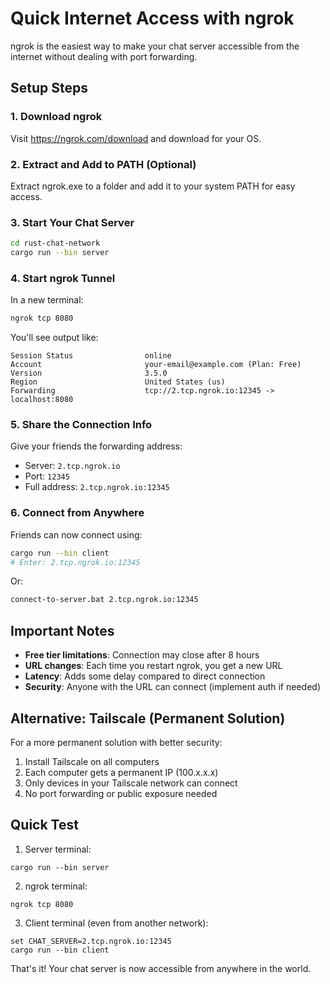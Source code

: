 # Quick Internet Access with ngrok

ngrok is the easiest way to make your chat server accessible from the internet without dealing with port forwarding.

## Setup Steps

### 1. Download ngrok
Visit https://ngrok.com/download and download for your OS.

### 2. Extract and Add to PATH (Optional)
Extract ngrok.exe to a folder and add it to your system PATH for easy access.

### 3. Start Your Chat Server
```bash
cd rust-chat-network
cargo run --bin server
```

### 4. Start ngrok Tunnel
In a new terminal:
```bash
ngrok tcp 8080
```

You'll see output like:
```
Session Status                online
Account                       your-email@example.com (Plan: Free)
Version                       3.5.0
Region                        United States (us)
Forwarding                    tcp://2.tcp.ngrok.io:12345 -> localhost:8080
```

### 5. Share the Connection Info
Give your friends the forwarding address:
- Server: `2.tcp.ngrok.io`
- Port: `12345`
- Full address: `2.tcp.ngrok.io:12345`

### 6. Connect from Anywhere
Friends can now connect using:
```bash
cargo run --bin client
# Enter: 2.tcp.ngrok.io:12345
```

Or:
```bash
connect-to-server.bat 2.tcp.ngrok.io:12345
```

## Important Notes

- **Free tier limitations**: Connection may close after 8 hours
- **URL changes**: Each time you restart ngrok, you get a new URL
- **Latency**: Adds some delay compared to direct connection
- **Security**: Anyone with the URL can connect (implement auth if needed)

## Alternative: Tailscale (Permanent Solution)

For a more permanent solution with better security:
1. Install Tailscale on all computers
2. Each computer gets a permanent IP (100.x.x.x)
3. Only devices in your Tailscale network can connect
4. No port forwarding or public exposure needed

## Quick Test

1. Server terminal:
```
cargo run --bin server
```

2. ngrok terminal:
```
ngrok tcp 8080
```

3. Client terminal (even from another network):
```
set CHAT_SERVER=2.tcp.ngrok.io:12345
cargo run --bin client
```

That's it! Your chat server is now accessible from anywhere in the world.